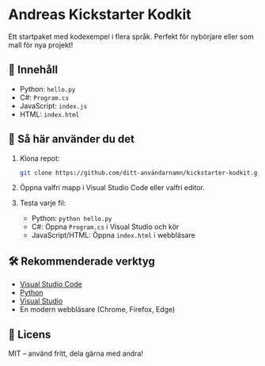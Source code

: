 # Andreas Kickstarter Kodkit

Ett startpaket med kodexempel i flera språk. Perfekt för nybörjare eller som mall för nya projekt!

## 📁 Innehåll

- Python: `hello.py`
- C#: `Program.cs`
- JavaScript: `index.js`
- HTML: `index.html`

## 🚀 Så här använder du det

1. Klona repot:
   ```bash
   git clone https://github.com/ditt-användarnamn/kickstarter-kodkit.git
   ```

2. Öppna valfri mapp i Visual Studio Code eller valfri editor.

3. Testa varje fil:
   - Python: `python hello.py`
   - C#: Öppna `Program.cs` i Visual Studio och kör
   - JavaScript/HTML: Öppna `index.html` i webbläsare

## 🛠️ Rekommenderade verktyg

- [Visual Studio Code](https://code.visualstudio.com/)
- [Python](https://www.python.org/)
- [Visual Studio](https://visualstudio.microsoft.com/)
- En modern webbläsare (Chrome, Firefox, Edge)

## 📝 Licens

MIT – använd fritt, dela gärna med andra!
